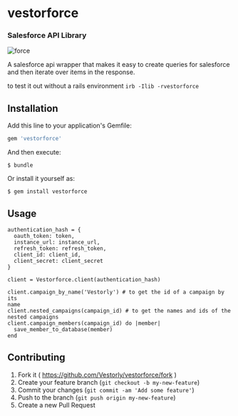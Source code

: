 # vestorforce
### Salesforce API Library
![force](https://media.giphy.com/media/VCe1QjCbO1SH6/giphy-facebook_s.jpg)

A salesforce api wrapper that makes it easy to create queries for
salesforce and then iterate over items in the response.

to test it out without a rails environment
`irb -Ilib -rvestorforce`
## Installation

Add this line to your application's Gemfile:

```ruby
gem 'vestorforce'
```

And then execute:

    $ bundle

Or install it yourself as:

    $ gem install vestorforce

## Usage
```
authentication_hash = {
  oauth_token: token,
  instance_url: instance_url,
  refresh_token: refresh_token,
  client_id: client_id,
  client_secret: client_secret
}
```
`client = Vestorforce.client(authentication_hash)`
```
client.campaign_by_name('Vestorly') # to get the id of a campaign by its
name
client.nested_campaigns(campaign_id) # to get the names and ids of the
nested campaigns
client.campaign_members(campaign_id) do |member|
  save_member_to_database(member)
end
```

## Contributing

1. Fork it ( https://github.com/Vestorly/vestorforce/fork )
2. Create your feature branch (`git checkout -b my-new-feature`)
3. Commit your changes (`git commit -am 'Add some feature'`)
4. Push to the branch (`git push origin my-new-feature`)
5. Create a new Pull Request
